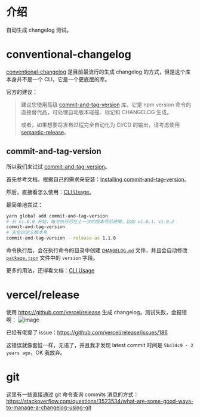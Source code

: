 # 介绍

自动生成 changelog 测试。

# conventional-changelog

[conventional-changelog](https://github.com/conventional-changelog/conventional-changelog) 是目前最流行的生成 changelog 的方式，但是这个库本身并不是一个 CLI，它是一个更底层的库。

官方的建议：
> 建议您使用高级 [commit-and-tag-version](https://github.com/absolute-version/commit-and-tag-version) 库，它是 npm version 命令的直接替代品，可处理自动版本碰撞、标记和 CHANGELOG 生成。
> 
> 或者，如果想要将发布过程完全自动化为 CI/CD 的输出，请考虑使用 [semantic-release](https://github.com/semantic-release/semantic-release)。

## commit-and-tag-version

所以我们来试试 [commit-and-tag-version](https://github.com/absolute-version/commit-and-tag-version)。

首先参考文档，根据自己的需求来安装：[Installing commit-and-tag-version](https://github.com/absolute-version/commit-and-tag-version?tab=readme-ov-file#installing-commit-and-tag-version)。

然后，直接看怎么使用：[CLI Usage](https://github.com/absolute-version/commit-and-tag-version?tab=readme-ov-file#cli-usage)。

最简单地尝试：
```bash
yarn global add commit-and-tag-version
# 从 v1.0.0 开始，每次执行后在上一次的版本号后递增，比如 v1.0.1、v1.0.2
commit-and-tag-version
# 完全自定义版本号
commit-and-tag-version --release-as 1.1.0
```

命令执行后，会在执行命令的目录中创建 [`CHANGELOG.md`](CHANGELOG.md) 文件，并且会自动修改 [`package.json`](package.json) 文件中的 `version` 字段。

更多的用法，还得看文档：[CLI Usage](https://github.com/absolute-version/commit-and-tag-version?tab=readme-ov-file#cli-usage)

# vercel/release

使用 https://github.com/vercel/release 生成 changelog，测试失败，会报错啊：
![image](https://github.com/myesn/vercel-release-changelog-tests/assets/18598579/4ad4fa47-ba9d-4c47-8faf-cc5d0d4fec97)

已经有佬提了 issue：https://github.com/vercel/release/issues/186

这错误就像套娃一样，无语了，并且我才发现 latest commit 时间是 `5b434c9 · 2 years ago`，OK 我放弃。

# git

这里有一些直接通过 git 命令查询 commits 消息的方式：
https://stackoverflow.com/questions/3523534/what-are-some-good-ways-to-manage-a-changelog-using-git
